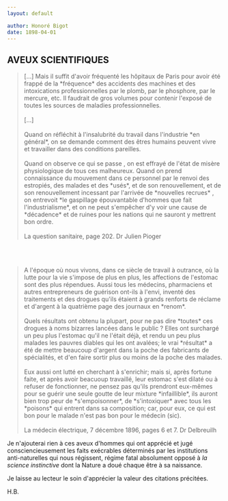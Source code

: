 ```yaml
---
layout: default

author: Honoré Bigot
date: 1898-04-01
---
```


## AVEUX SCIENTIFIQUES

<blockquote>
    [...] Mais il suffit d'avoir fréquenté les hôpitaux de Paris pour avoir été frappé de la *fréquence* des 
    accidents des machines et des intoxications professionnelles par le plomb, par le phosphore, par le mercure, 
    etc. Il faudrait de gros volumes pour contenir l'exposé de toutes les sources de maladies professionnelles. 
    <br /><br />
    [...] 
    <br /><br />
    Quand on réfléchit à l'insalubrité du travail  dans l'industrie *en général*, on se demande comment des êtres 
    humains peuvent vivre et travailler dans des conditions pareilles.
    <br /><br />
    Quand on observe ce qui se passe , on est effrayé de l'état de misère physiologique de tous ces malheureux. 
    Quand on prend connaissance du mouvement dans ce personnel par le renvoi des estropiés, des malades et des 
    *usés*, et de son renouvellement, et de son renouvellement incessant par l'arrivée de *nouvelles recrues* , 
    on entrevoit  *le gaspillage épouvantable d'hommes que fait l'industrialisme*, et on ne peut s'empêcher d'y 
    voir une cause de *décadence* et de ruines pour les nations qui ne sauront y mettrent bon ordre.
    <br /><br />
    <footer>
        La question sanitaire, page 202. Dr Julien Pioger
    </footer>
</blockquote>
<br /><br />
<blockquote>
    A l'époque où nous vivons, dans ce siècle de travail à outrance, où la lutte pour la vie s'impose de plus en 
    plus, les affections de l'estomac sont des plus répendues. Aussi tous les médecins, pharmaciens et autres 
    entrepreneurs de guérison ont-ils à l'envi, inventé des traitements et des drogues qu'ils étaient à grands 
    renforts de réclame et d'argent à la quatrième page des journaux en *renom*.
    <br /><br />
    Quels résultats ont obtenu la plupart, pour ne pas dire *toutes* ces drogues à noms bizarres lancées dans le 
    public ? Elles ont surchargé un peu plus l'estomac qu'il ne l'était déjà, et rendu un peu plus malades les 
    pauvres diables qui les ont avalées; le vrai *résultat* a été de mettre beaucoup d'argent dans la poche des 
    fabricants de spécialités, et d'en faire sortir plus ou moins de la poche des malades.
    <br /><br />
    Eux aussi ont lutté en cherchant à s'enrichir; mais si, après fortune faite, et après avoir beacuoup 
    travaillé, leur estomac s'est dilaté ou à refuser de fonctionner, ne pensez pas qu'ils prendront eux-mêmes 
    pour se guérir une seule goutte de leur mixture *infaillible*, ils auront bien trop peur de *s'empoisonner*, 
    de *s'intoxiquer* avec tous les *poisons* qui entrent dans sa composition; car, pour eux, ce qui est bon pour 
    le malade n'est pas bon pour le médecin (sic).
    <br /><br />
    <footer>
    La médecin électrique, 7 décembre 1896, pages 6 et 7. Dr Delbreuilh
    </footer>
</blockquote>

Je n'ajouterai rien à ces aveux d'hommes qui ont apprécié et jugé consciencieusement les faits exécrables 
déterminés par les institutions anti-naturelles qui nous régissent, régime fatal absolument opposé à *la science 
instinctive* dont la Nature a doué chaque être à sa naissance.

Je laisse au lecteur le soin d'apprécier la valeur des citations précitées.

H.B.